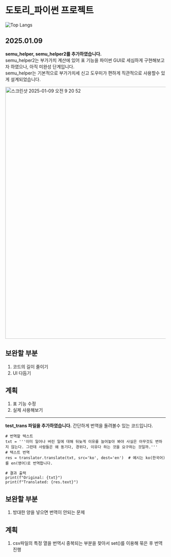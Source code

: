 # 도토리_파이썬 프로젝트 
![Top Langs](https://github-readme-stats.vercel.app/api/top-langs/?username=squirrel765&layout=compact)

## 2025.01.09
**semu_helper, semu_helper2를 추가하였습니다.**  
semu_helper2는 부가가치 계산에 있어 표 기능을 파이썬 GUI로 세심하게 구현해보고자 하였으나, 아직 미완성 단계입니다.  
semu_helper는 기본적으로 부가가치세 신고 도우미가 편하게 직관적으로 사용할수 있게 설계되었습니다.  
  
<img width="791" alt="스크린샷 2025-01-09 오전 9 20 52" src="https://github.com/user-attachments/assets/b9c7f6fc-7a4f-4838-9892-00810102c483" />
  
## 보완할 부분 
1. 코드의 길이 줄이기
2. UI 다듬기
## 계획
1. 표 기능 수정
2. 실제 사용해보기


***
  
**test_trans 파일을 추가하였습니다.**
간단하게 번역을 돌려볼수 있는 코드입니다. 
```
# 번역할 텍스트
txt = '''이미 일어나 버린 일에 대해 뒤늦게 이유를 늘어놓아 봐야 사실은 아무것도 변하지 않는다. 그런데 사람들은 왜 동기다, 경위다, 이유다 하는 것을 요구하는 것일까.'''
# 텍스트 번역
res = translator.translate(txt, src='ko', dest='en')  # 예시는 ko(한국어)를 en(영어)로 번역합니다.

# 결과 출력
print(f"Original: {txt}")
print(f"Translated: {res.text}")
```

## 보완할 부분
1. 방대한 양을 넣으면 번역이 안되는 문제
## 계획
1. csv파일의 특정 열을 번역시 중복되는 부분을 찾아서 set()를 이용해 묶은 후 번역진행
